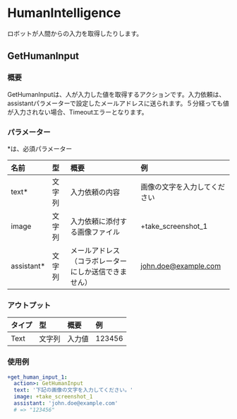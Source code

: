 # HumanIntelligence

ロボットが人間からの入力を取得したりします。

## GetHumanInput

### 概要

GetHumanInputは、人が入力した値を取得するアクションです。入力依頼は、assistantパラメーターで設定したメールアドレスに送られます。５分経っても値が入力されない場合、Timeoutエラーとなります。

### パラメーター

\*は、必須パラメーター

| 名前 | 型 | 概要 | 例 |
| :--- | :--- | :--- | :--- |
| text\* | 文字列 | 入力依頼の内容 | 画像の文字を入力してください |
| image | 文字列 | 入力依頼に添付する画像ファイル | +take_screenshot_1 |
| assistant\* | 文字列 | メールアドレス（コラボレーターにしか送信できません） | john.doe@example.com |


### アウトプット

| タイプ | 型 | 概要 | 例 |
| :--- | :--- | :--- | :--- |
| Text | 文字列 | 入力値 | 123456 |

### 使用例

```yaml
+get_human_input_1:
  action>: GetHumanInput
  text: '下記の画像の文字を入力してください。'
  image: +take_screenshot_1
  assistant: 'john.doe@example.com'
  # => "123456"
```
